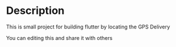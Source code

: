 # Description 

This is small project for building flutter by locating the GPS Delivery

You can editing this and share it with others

